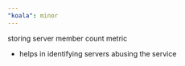```yaml
---
"koala": minor
---
```


storing server member count metric

- helps in identifying servers abusing the service
